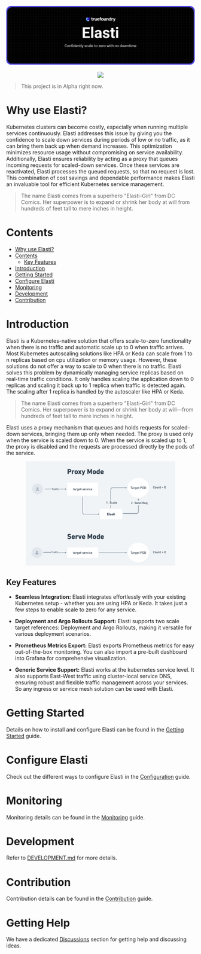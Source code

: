 <p align="center">
<img src="./docs/logo/banner.png" alt="elasti icon">
</p>

<p align="center">
 <a>
    <img src="https://img.shields.io/badge/license-MIT-blue" align="center">
 </a>

</p>

> This project is in Alpha right now.

# Why use Elasti?

Kubernetes clusters can become costly, especially when running multiple services continuously. Elasti addresses this issue by giving you the confidence to scale down services during periods of low or no traffic, as it can bring them back up when demand increases. This optimization minimizes resource usage without compromising on service availability. Additionally, Elasti ensures reliability by acting as a proxy that queues incoming requests for scaled-down services. Once these services are reactivated, Elasti processes the queued requests, so that no request is lost. This combination of cost savings and dependable performance makes Elasti an invaluable tool for efficient Kubernetes service management.

> The name Elasti comes from a superhero "Elasti-Girl" from DC Comics. Her superpower is to expand or shrink her body at will from hundreds of feet tall to mere inches in height.

# Contents

- [Why use Elasti?](#why-use-elasti)
- [Contents](#contents)
  - [Key Features](#key-features)
- [Introduction](#introduction)
- [Getting Started](#getting-started)
- [Configure Elasti](#configure-elasti)
- [Monitoring](#monitoring)
- [Development](#development)
- [Contribution](#contribution)

# Introduction

Elasti is a Kubernetes-native solution that offers scale-to-zero functionality when there is no traffic and automatic scale up to 0 when traffic arrives. Most Kubernetes autoscaling solutions like HPA or Keda can scale from 1 to n replicas based on cpu utilization or memory usage. However, these solutions do not offer a way to scale to 0 when there is no traffic. Elasti solves this problem by dynamically managing service replicas based on real-time traffic conditions. It only handles scaling the application down to 0 replicas and scaling it back up to 1 replica when traffic is detected again. The scaling after 1 replica is handled by the autoscaler like HPA or Keda.

> The name Elasti comes from a superhero "Elasti-Girl" from DC Comics. Her superpower is to expand or shrink her body at will—from hundreds of feet tall to mere inches in height.

Elasti uses a proxy mechanism that queues and holds requests for scaled-down services, bringing them up only when needed. The proxy is used only when the service is scaled down to 0. When the service is scaled up to 1, the proxy is disabled and the requests are processed directly by the pods of the service.

<div align="center">
<img src="./docs/assets/modes.png" width="400px">
</div>

## Key Features

- **Seamless Integration:** Elasti integrates effortlessly with your existing Kubernetes setup - whether you are using HPA or Keda. It takes just a few steps to enable scale to zero for any service.

- **Deployment and Argo Rollouts Support:** Elasti supports two scale target references: Deployment and Argo Rollouts, making it versatile for various deployment scenarios.

- **Prometheus Metrics Export:** Elasti exports Prometheus metrics for easy out-of-the-box monitoring. You can also import a pre-built dashboard into Grafana for comprehensive visualization.

- **Generic Service Support:** Elasti works at the kubernetes service level. It also supports East-West traffic using cluster-local service DNS, ensuring robust and flexible traffic management across your services. So any ingress or service mesh solution can be used with Elasti.

# Getting Started

Details on how to install and configure Elasti can be found in the [Getting Started](./docs/getting-started.md) guide.

# Configure Elasti

Check out the different ways to configure Elasti in the [Configuration](./docs/configure-elastiservice.md) guide.

# Monitoring

Monitoring details can be found in the [Monitoring](./docs/monitoring.md) guide.

# Development

Refer to [DEVELOPMENT.md](./DEVELOPMENT.md) for more details.

# Contribution

Contribution details can be found in the [Contribution](./CONTRIBUTING.md) guide.

# Getting Help

We have a dedicated [Discussions](https://github.com/truefoundry/elasti/discussions) section for getting help and discussing ideas.
